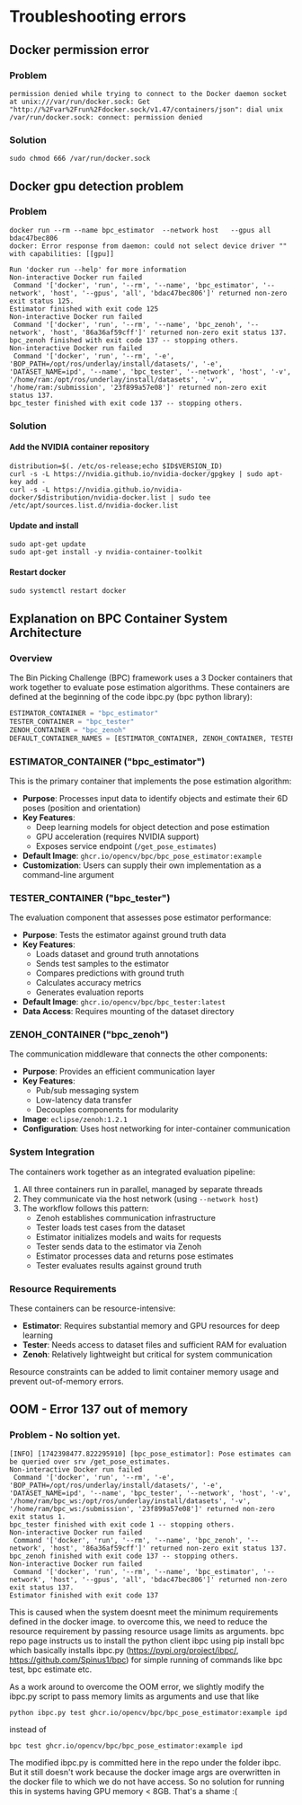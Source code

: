 # Troubleshooting errors

## Docker permission error

### Problem

```
permission denied while trying to connect to the Docker daemon socket at unix:///var/run/docker.sock: Get "http://%2Fvar%2Frun%2Fdocker.sock/v1.47/containers/json": dial unix /var/run/docker.sock: connect: permission denied
```
### Solution

```
sudo chmod 666 /var/run/docker.sock
```

## Docker gpu detection problem

### Problem

```
docker run --rm --name bpc_estimator  --network host   --gpus all bdac47bec806 
docker: Error response from daemon: could not select device driver "" with capabilities: [[gpu]]

Run 'docker run --help' for more information
Non-interactive Docker run failed
 Command '['docker', 'run', '--rm', '--name', 'bpc_estimator', '--network', 'host', '--gpus', 'all', 'bdac47bec806']' returned non-zero exit status 125.
Estimator finished with exit code 125
Non-interactive Docker run failed
 Command '['docker', 'run', '--rm', '--name', 'bpc_zenoh', '--network', 'host', '86a36af59cff']' returned non-zero exit status 137.
bpc_zenoh finished with exit code 137 -- stopping others.
Non-interactive Docker run failed
 Command '['docker', 'run', '--rm', '-e', 'BOP_PATH=/opt/ros/underlay/install/datasets/', '-e', 'DATASET_NAME=ipd', '--name', 'bpc_tester', '--network', 'host', '-v', '/home/ram:/opt/ros/underlay/install/datasets', '-v', '/home/ram:/submission', '23f899a57e08']' returned non-zero exit status 137.
bpc_tester finished with exit code 137 -- stopping others.
```

### Solution

#### Add the NVIDIA container repository
```
distribution=$(. /etc/os-release;echo $ID$VERSION_ID)
curl -s -L https://nvidia.github.io/nvidia-docker/gpgkey | sudo apt-key add -
curl -s -L https://nvidia.github.io/nvidia-docker/$distribution/nvidia-docker.list | sudo tee /etc/apt/sources.list.d/nvidia-docker.list
```

#### Update and install
```
sudo apt-get update
sudo apt-get install -y nvidia-container-toolkit
```

#### Restart docker
```
sudo systemctl restart docker
```

## Explanation on BPC Container System Architecture

### Overview

The Bin Picking Challenge (BPC) framework uses a 3 Docker containers that work together to evaluate pose estimation algorithms. These containers are defined at the beginning of the code ibpc.py (bpc python library):

```python
ESTIMATOR_CONTAINER = "bpc_estimator"
TESTER_CONTAINER = "bpc_tester"
ZENOH_CONTAINER = "bpc_zenoh"
DEFAULT_CONTAINER_NAMES = [ESTIMATOR_CONTAINER, ZENOH_CONTAINER, TESTER_CONTAINER]
```

### ESTIMATOR_CONTAINER ("bpc_estimator")

This is the primary container that implements the pose estimation algorithm:

- **Purpose**: Processes input data to identify objects and estimate their 6D poses (position and orientation)
- **Key Features**:
  - Deep learning models for object detection and pose estimation
  - GPU acceleration (requires NVIDIA support)
  - Exposes service endpoint (`/get_pose_estimates`)
- **Default Image**: `ghcr.io/opencv/bpc/bpc_pose_estimator:example`
- **Customization**: Users can supply their own implementation as a command-line argument

### TESTER_CONTAINER ("bpc_tester")

The evaluation component that assesses pose estimator performance:

- **Purpose**: Tests the estimator against ground truth data
- **Key Features**:
  - Loads dataset and ground truth annotations
  - Sends test samples to the estimator
  - Compares predictions with ground truth
  - Calculates accuracy metrics
  - Generates evaluation reports
- **Default Image**: `ghcr.io/opencv/bpc/bpc_tester:latest`
- **Data Access**: Requires mounting of the dataset directory

### ZENOH_CONTAINER ("bpc_zenoh")

The communication middleware that connects the other components:

- **Purpose**: Provides an efficient communication layer
- **Key Features**:
  - Pub/sub messaging system
  - Low-latency data transfer
  - Decouples components for modularity
- **Image**: `eclipse/zenoh:1.2.1`
- **Configuration**: Uses host networking for inter-container communication

### System Integration

The containers work together as an integrated evaluation pipeline:

1. All three containers run in parallel, managed by separate threads
2. They communicate via the host network (using `--network host`)
3. The workflow follows this pattern:
   - Zenoh establishes communication infrastructure
   - Tester loads test cases from the dataset
   - Estimator initializes models and waits for requests
   - Tester sends data to the estimator via Zenoh
   - Estimator processes data and returns pose estimates
   - Tester evaluates results against ground truth

### Resource Requirements

These containers can be resource-intensive:

- **Estimator**: Requires substantial memory and GPU resources for deep learning
- **Tester**: Needs access to dataset files and sufficient RAM for evaluation
- **Zenoh**: Relatively lightweight but critical for system communication

Resource constraints can be added to limit container memory usage and prevent out-of-memory errors.

## OOM - Error 137 out of memory 

### Problem - No soltion yet. 

```
[INFO] [1742398477.822295910] [bpc_pose_estimator]: Pose estimates can be queried over srv /get_pose_estimates.
Non-interactive Docker run failed
 Command '['docker', 'run', '--rm', '-e', 'BOP_PATH=/opt/ros/underlay/install/datasets/', '-e', 'DATASET_NAME=ipd', '--name', 'bpc_tester', '--network', 'host', '-v', '/home/ram/bpc_ws:/opt/ros/underlay/install/datasets', '-v', '/home/ram/bpc_ws:/submission', '23f899a57e08']' returned non-zero exit status 1.
bpc_tester finished with exit code 1 -- stopping others.
Non-interactive Docker run failed
 Command '['docker', 'run', '--rm', '--name', 'bpc_zenoh', '--network', 'host', '86a36af59cff']' returned non-zero exit status 137.
bpc_zenoh finished with exit code 137 -- stopping others.
Non-interactive Docker run failed
 Command '['docker', 'run', '--rm', '--name', 'bpc_estimator', '--network', 'host', '--gpus', 'all', 'bdac47bec806']' returned non-zero exit status 137.
Estimator finished with exit code 137
```

This is caused when the system doesnt meet the minimum requirements defined in the docker image. to overcome this, we need to reduce the resource requirement by passing resource usage limits as arguments. bpc repo page instructs us to install the python client ibpc using pip install bpc which basically installs ibpc.py (https://pypi.org/project/ibpc/, https://github.com/Spinus1/bpc) for simple running of commands like bpc test, bpc estimate etc. 

As a work around to overcome the OOM error, we slightly modify the ibpc.py script to pass memory limits as arguments and use that like 

```
python ibpc.py test ghcr.io/opencv/bpc/bpc_pose_estimator:example ipd
```
instead of 

```
bpc test ghcr.io/opencv/bpc/bpc_pose_estimator:example ipd
```

The modified ibpc.py is committed here in the repo under the folder ibpc. But it still doesn't work because the docker image args are overwritten in the docker file to which we do not have access. So no solution for running this in systems having GPU memory < 8GB. That's a shame :(




